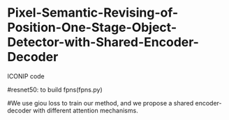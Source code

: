 # Pixel-Semantic-Revising-of-Position-One-Stage-Object-Detector-with-Shared-Encoder-Decoder
ICONIP code

#resnet50: to build fpns(fpns.py)

#We use giou loss to train our method, and we propose a shared encoder-decoder with different attention mechanisms.
